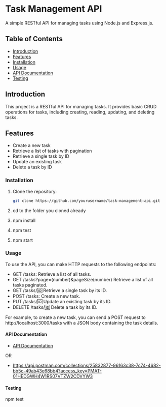 # Task Management API

A simple RESTful API for managing tasks using Node.js and Express.js.

## Table of Contents

- [Introduction](#introduction)
- [Features](#features)
- [Installation](#installation)
- [Usage](#usage)
- [API Documentation](#api-documentation) 
- [Testing](#testing)

## Introduction

This project is a RESTful API for managing tasks. It provides basic CRUD operations for tasks, including creating, reading, updating, and deleting tasks.

## Features

- Create a new task
- Retrieve a list of tasks with pagination
- Retrieve a single task by ID
- Update an existing task
- Delete a task by ID

### Installation

1. Clone the repository:

   ```bash
   git clone https://github.com/yourusername/task-management-api.git

2. cd to the folder you cloned already 
3. npm install
4. npm test
5. npm start

### Usage 

To use the API, you can make HTTP requests to the following endpoints:

- GET /tasks: Retrieve a list of all tasks.
- GET /tasks?page=(number)&pageSize(number) Retrieve a list of all tasks paginated.
- GET /tasks/:id: Retrieve a single task by its ID.
- POST /tasks: Create a new task.
- PUT /tasks/:id: Update an existing task by its ID.
- DELETE /tasks/:id: Delete a task by its ID.

For example, to create a new task, you can send a POST request to http://localhost:3000/tasks with a JSON body containing the task details.

#### API Documentation

- [API Documentation](ApiDocumentation.md)

OR

- https://api.postman.com/collections/25832877-96163c38-7c74-4682-bb5c-49ab43e68bb4?access_key=PMAT-01HEDGWH4W1RS07VTZW2CDVYW3



#### Testing

npm test
